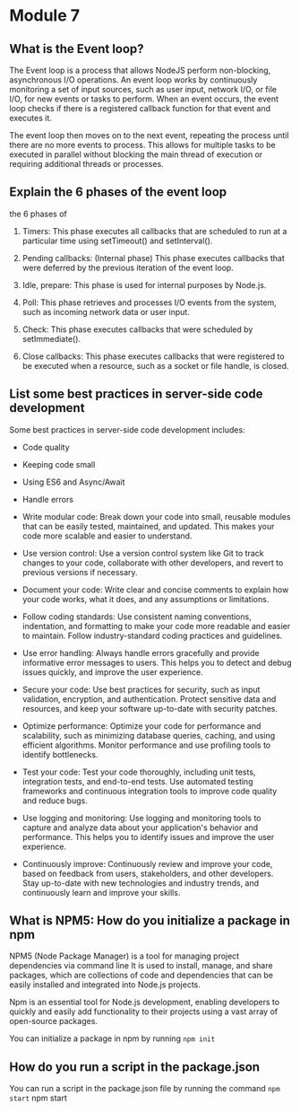 # Module 7

## What is the Event loop?

The Event loop is a process that allows NodeJS perform non-blocking, asynchronous I/O operations. An event loop works by continuously monitoring a set of input sources, such as user input, network I/O, or file I/O, for new events or tasks to perform. When an event occurs, the event loop checks if there is a registered callback function for that event and executes it.

The event loop then moves on to the next event, repeating the process until there are no more events to process. This allows for multiple tasks to be executed in parallel without blocking the main thread of execution or requiring additional threads or processes.

## Explain the 6 phases of the event loop
the 6 phases of 

1. Timers: This phase executes all callbacks that are scheduled to run at a particular time using setTimeout() and setInterval().

2. Pending callbacks: (Internal phase) This phase executes callbacks that were deferred by the previous iteration of the event loop.

3. Idle, prepare: This phase is used for internal purposes by Node.js.

4. Poll: This phase retrieves and processes I/O events from the system, such as incoming network data or user input.

5. Check: This phase executes callbacks that were scheduled by setImmediate().

6. Close callbacks: This phase executes callbacks that were registered to be executed when a resource, such as a socket or file handle, is closed.

##  List some best practices in server-side code development

Some best practices in server-side code development includes:

- Code quality
- Keeping code small
- Using ES6 and Async/Await
- Handle errors
- Write modular code: Break down your code into small, reusable modules that can be easily tested, maintained, and updated. This makes your code more scalable and easier to understand.

- Use version control: Use a version control system like Git to track changes to your code, collaborate with other developers, and revert to previous versions if necessary.

- Document your code: Write clear and concise comments to explain how your code works, what it does, and any assumptions or limitations.

- Follow coding standards: Use consistent naming conventions, indentation, and formatting to make your code more readable and easier to maintain. Follow industry-standard coding practices and guidelines.

- Use error handling: Always handle errors gracefully and provide informative error messages to users. This helps you to detect and debug issues quickly, and improve the user experience.

- Secure your code: Use best practices for security, such as input validation, encryption, and authentication. Protect sensitive data and resources, and keep your software up-to-date with security patches.

- Optimize performance: Optimize your code for performance and scalability, such as minimizing database queries, caching, and using efficient algorithms. Monitor performance and use profiling tools to identify bottlenecks.

- Test your code: Test your code thoroughly, including unit tests, integration tests, and end-to-end tests. Use automated testing frameworks and continuous integration tools to improve code quality and reduce bugs.

- Use logging and monitoring: Use logging and monitoring tools to capture and analyze data about your application's behavior and performance. This helps you to identify issues and improve the user experience.

- Continuously improve: Continuously review and improve your code, based on feedback from users, stakeholders, and other developers. Stay up-to-date with new technologies and industry trends, and continuously learn and improve your skills.

## What is NPM5: How do you initialize a package in npm 

NPM5 (Node Package Manager) is a tool for managing project dependencies via command line It is used to install, manage, and share packages, which are collections of code and dependencies that can be easily installed and integrated into Node.js projects. 

Npm is an essential tool for Node.js development, enabling developers to quickly and easily add functionality to their projects using a vast array of open-source packages.

You can initialize a package in npm by running `npm init`

## How do you run a script in the package.json

You can run a script in the package.json file by running the command `npm start`
npm start